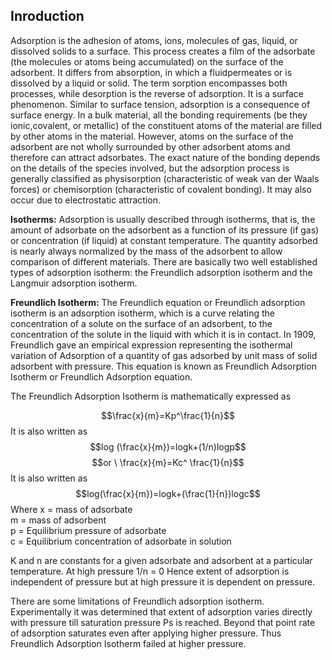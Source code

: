 ## Inroduction 

Adsorption is the adhesion of atoms, ions, molecules of gas, liquid, or dissolved solids to a surface. This process creates a film of the adsorbate (the molecules or atoms being accumulated) on the surface of the adsorbent. It differs from absorption, in which a fluidpermeates or is dissolved by a liquid or solid. The term sorption encompasses both processes, while desorption is the reverse of adsorption. It is a surface phenomenon. Similar to surface tension, adsorption is a consequence of surface energy. In a bulk material, all the bonding requirements (be they ionic,covalent, or metallic) of the constituent atoms of the material are filled by other atoms in the material. However, atoms on the surface of the adsorbent are not wholly surrounded by other adsorbent atoms and therefore can attract adsorbates. The exact nature of the bonding depends on the details of the species involved, but the adsorption process is generally classified as physisorption (characteristic of weak van der Waals forces) or chemisorption (characteristic of covalent bonding). It may also occur due to electrostatic attraction.
           
**Isotherms:** Adsorption is usually described through isotherms, that is, the amount of adsorbate on the adsorbent as a function of its pressure (if gas) or concentration (if liquid) at constant temperature. The quantity adsorbed is nearly always normalized by the mass of the adsorbent to allow comparison of different materials. There are basically two well established types of adsorption isotherm: the Freundlich adsorption isotherm and the Langmuir adsorption isotherm.

**Freundlich Isotherm:**
The Freundlich equation or Freundlich adsorption isotherm is an adsorption isotherm, which is a curve relating the concentration of a solute on the surface of an adsorbent, to the concentration of the solute in the liquid with which it is in contact. In 1909, Freundlich gave an empirical expression representing the isothermal variation of Adsorption of a quantity of gas adsorbed by unit mass of solid adsorbent with pressure. This equation is known as Freundlich Adsorption Isotherm or Freundlich Adsorption equation.

The Freundlich Adsorption Isotherm is mathematically expressed as

$$\frac{x}{m}=Kp^\frac{1}{n}$$
It is also written as
$$log (\frac{x}{m})=logk+(1/n)logp$$
$$or \ \frac{x}{m}=Kc^ \frac{1}{n}$$
It is also written as
$$log(\frac{x}{m})=logk+(\frac{1}{n})logc$$
Where
x = mass of adsorbate <br>
m = mass of adsorbent <br>
p = Equilibrium pressure of adsorbate <br>
c = Equilibrium concentration of adsorbate in solution <br>

 K and n are constants for a given adsorbate and adsorbent at a particular temperature. At high pressure 1/n = 0 Hence extent of adsorption is independent of pressure but at high pressure it is dependent on pressure.<br>

There are some limitations of Freundlich adsorption isotherm. Experimentally it was determined that extent of adsorption varies directly with pressure till saturation pressure Ps is reached. Beyond that point rate of adsorption saturates even after applying higher pressure. Thus Freundlich Adsorption Isotherm failed at higher pressure.
                            
